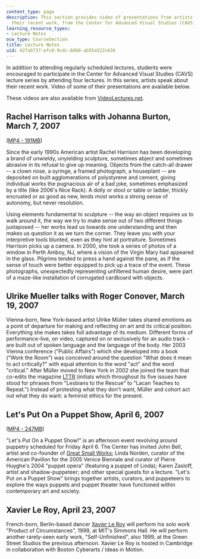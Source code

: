 ```yaml
---
content_type: page
description: This section provides video of presentations from artists speaking about
  their recent work, from the Center for Advanced Visual Studies (CAVS) lecture series.
learning_resource_types:
- Lecture Notes
ocw_type: CourseSection
title: Lecture Notes
uid: 427ab737-efc6-9cdc-8db0-ab55a522c634
---
```


In addition to attending regularly scheduled lectures, students were encouraged to participate in the Center for Advanced Visual Studies (CAVS) lecture series by attending four lectures. In this series, artists speak about their recent work. Video of some of their presentations are available below.

These videos are also available from [VideoLectures.net](http://videolectures.net/mit4301s07_intro_visual_arts/).

Rachel Harrison talks with Johanna Burton, March 7, 2007
--------------------------------------------------------

([MP4 - 191MB](http://www.archive.org/download/MIT4.301S07/ocw-4.301-07mar2007-ipod.mp4))

Since the early 1990s American artist Rachel Harrison has been developing a brand of unwieldy, unyielding sculpture, sometimes abject and sometimes abrasive in its refusal to give up meaning. Objects from the catch-all drawer -- a clown nose, a syringe, a framed photograph, a houseplant -- are deposited on built agglomerations of polystyrene and cement, giving individual works the pugnacious air of a bad joke, sometimes emphasized by a title (like 2006's Nice Rack). A dolly or stool or table or ladder, thickly encrusted or as good as new, lends most works a strong sense of autonomy, but never resolution.

Using elements fundamental to sculpture -- the way an object requires us to walk around it, the way we try to make sense out of two different things juxtaposed -- her works lead us towards one understanding and then makes us question it as we turn the corner. They leave you with your interpretive tools blunted, even as they hint at portraiture. Sometimes Harrison picks up a camera. In 2000, she took a series of photos of a window in Perth Amboy, NJ, where a vision of the Virgin Mary had appeared in the glass. Pilgrims tended to press a hand against the pane, as if the sense of touch were better equipped to pick up a trace of the event. These photographs, unexpectedly representing unfiltered human desire, were part of a maze-like installation of corrugated cardboard with objects.

Ulrike Mueller talks with Roger Conover, March 19, 2007
-------------------------------------------------------

Vienna-born, New York-based artist Ulrike Müller takes shared emotions as a point of departure for making and reflecting on art and its critical position. Everything she makes takes full advantage of its medium. Different forms of performance-live, on video, captured on or exclusively for an audio track - are built out of spoken language and the language of the body. Her 2003 Vienna conference ("Public Affairs") which she developed into a book ("Work the Room") was conceived around the question "What does it mean to act critically?" with equal attention to the word "act" and the word "critical." After Müller moved to New York in 2002 she joined the team that co-edits the magazine [LTTR](http://www.lttr.org/) (initials which throughout its five issues have stood for phrases from "Lesbians to the Rescue" to "Lacan Teaches to Repeat.") Instead of protesting what they don't want, Müller and cohort act out what they do want: a feminist ethics for the present.

Let's Put On a Puppet Show, April 6, 2007
-----------------------------------------

([MP4 - 247MB](http://www.archive.org/download/MIT4.301S07/ocw-4.301-06apr2007-ipod.mp4))

"Let's Put On a Puppet Show!" is an afternoon event revolving around puppetry scheduled for Friday April 6. The Center has invited John Bell, artist and co-founder of [Great Small Works](http://greatsmallworks.blogspot.in/); Linda Norden, curator of the American Pavilion for the 2005 Venice Biennale and curator of Pierre Huyghe's 2004 "puppet opera" (featuring a puppet of Linda); Karen Zasloff, artist and shadow-puppeteer; and other special guests for a lecture. "Let's Put on a Puppet Show" brings together artists, curators, and puppeteers to explore the ways puppets and puppet theater have functioned within contemporary art and society.

Xavier Le Roy, April 23, 2007
-----------------------------

French-born, Berlin-based dancer [Xavier Le Roy](http://www.xavierleroy.com/page.php?id=ac7d13b59a24c4d4b778159b56ef6d1135577d7e&lg=en) will perform his solo work "Product of Circumstances", 1999, at MIT's Simmons Hall. He will perform another rarely-seen early work, "Self-Unfinished", also 1999, at the Green Street Studios the previous afternoon. Xavier Le Roy is hosted in Cambridge in collaboration with Boston Cyberarts / Ideas in Motion.